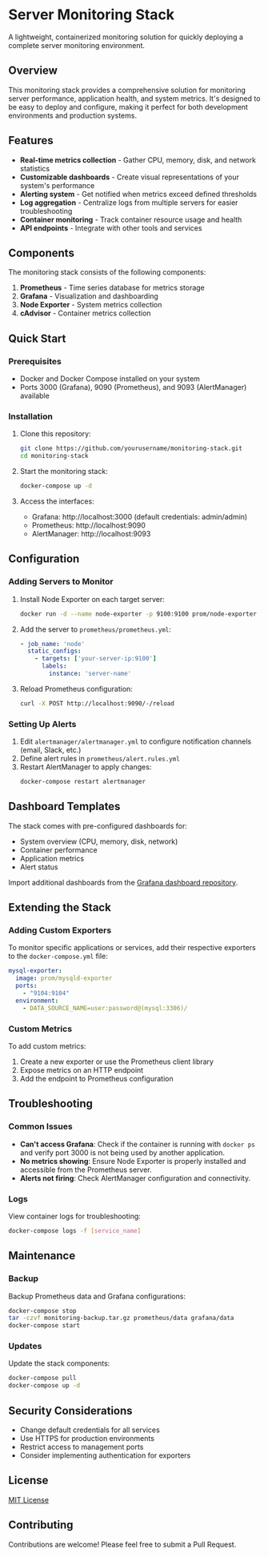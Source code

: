 # Server Monitoring Stack

A lightweight, containerized monitoring solution for quickly deploying a complete server monitoring environment.

## Overview

This monitoring stack provides a comprehensive solution for monitoring server performance, application health, and system metrics. It's designed to be easy to deploy and configure, making it perfect for both development environments and production systems.

## Features

- **Real-time metrics collection** - Gather CPU, memory, disk, and network statistics
- **Customizable dashboards** - Create visual representations of your system's performance
- **Alerting system** - Get notified when metrics exceed defined thresholds
- **Log aggregation** - Centralize logs from multiple servers for easier troubleshooting
- **Container monitoring** - Track container resource usage and health
- **API endpoints** - Integrate with other tools and services

## Components

The monitoring stack consists of the following components:

1. **Prometheus** - Time series database for metrics storage
2. **Grafana** - Visualization and dashboarding
3. **Node Exporter** - System metrics collection
4. **cAdvisor** - Container metrics collection

## Quick Start

### Prerequisites

- Docker and Docker Compose installed on your system
- Ports 3000 (Grafana), 9090 (Prometheus), and 9093 (AlertManager) available

### Installation

1. Clone this repository:
   ```bash
   git clone https://github.com/yourusername/monitoring-stack.git
   cd monitoring-stack
   ```

2. Start the monitoring stack:
   ```bash
   docker-compose up -d
   ```

3. Access the interfaces:
   - Grafana: http://localhost:3000 (default credentials: admin/admin)
   - Prometheus: http://localhost:9090
   - AlertManager: http://localhost:9093

## Configuration

### Adding Servers to Monitor

1. Install Node Exporter on each target server:
   ```bash
   docker run -d --name node-exporter -p 9100:9100 prom/node-exporter
   ```

2. Add the server to `prometheus/prometheus.yml`:
   ```yaml
   - job_name: 'node'
     static_configs:
       - targets: ['your-server-ip:9100']
         labels:
           instance: 'server-name'
   ```

3. Reload Prometheus configuration:
   ```bash
   curl -X POST http://localhost:9090/-/reload
   ```

### Setting Up Alerts

1. Edit `alertmanager/alertmanager.yml` to configure notification channels (email, Slack, etc.)
2. Define alert rules in `prometheus/alert.rules.yml`
3. Restart AlertManager to apply changes:
   ```bash
   docker-compose restart alertmanager
   ```

## Dashboard Templates

The stack comes with pre-configured dashboards for:

- System overview (CPU, memory, disk, network)
- Container performance
- Application metrics
- Alert status

Import additional dashboards from the [Grafana dashboard repository](https://grafana.com/grafana/dashboards/).

## Extending the Stack

### Adding Custom Exporters

To monitor specific applications or services, add their respective exporters to the `docker-compose.yml` file:

```yaml
mysql-exporter:
  image: prom/mysqld-exporter
  ports:
    - "9104:9104"
  environment:
    - DATA_SOURCE_NAME=user:password@(mysql:3306)/
```

### Custom Metrics

To add custom metrics:

1. Create a new exporter or use the Prometheus client library
2. Expose metrics on an HTTP endpoint
3. Add the endpoint to Prometheus configuration

## Troubleshooting

### Common Issues

- **Can't access Grafana**: Check if the container is running with `docker ps` and verify port 3000 is not being used by another application.
- **No metrics showing**: Ensure Node Exporter is properly installed and accessible from the Prometheus server.
- **Alerts not firing**: Check AlertManager configuration and connectivity.

### Logs

View container logs for troubleshooting:

```bash
docker-compose logs -f [service_name]
```

## Maintenance

### Backup

Backup Prometheus data and Grafana configurations:

```bash
docker-compose stop
tar -czvf monitoring-backup.tar.gz prometheus/data grafana/data
docker-compose start
```

### Updates

Update the stack components:

```bash
docker-compose pull
docker-compose up -d
```

## Security Considerations

- Change default credentials for all services
- Use HTTPS for production environments
- Restrict access to management ports
- Consider implementing authentication for exporters

## License

[MIT License](LICENSE)

## Contributing

Contributions are welcome! Please feel free to submit a Pull Request.

